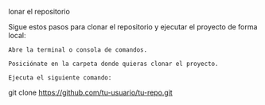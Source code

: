 lonar el repositorio

Sigue estos pasos para clonar el repositorio y ejecutar el proyecto de forma local:

    Abre la terminal o consola de comandos.

    Posiciónate en la carpeta donde quieras clonar el proyecto.

    Ejecuta el siguiente comando:

git clone https://github.com/tu-usuario/tu-repo.git

